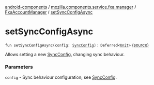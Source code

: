 [android-components](../../index.md) / [mozilla.components.service.fxa.manager](../index.md) / [FxaAccountManager](index.md) / [setSyncConfigAsync](./set-sync-config-async.md)

# setSyncConfigAsync

`fun setSyncConfigAsync(config: `[`SyncConfig`](../../mozilla.components.service.fxa/-sync-config/index.md)`): Deferred<`[`Unit`](https://kotlinlang.org/api/latest/jvm/stdlib/kotlin/-unit/index.html)`>` [(source)](https://github.com/mozilla-mobile/android-components/blob/master/components/service/firefox-accounts/src/main/java/mozilla/components/service/fxa/manager/FxaAccountManager.kt#L307)

Allows setting a new [SyncConfig](../../mozilla.components.service.fxa/-sync-config/index.md), changing sync behaviour.

### Parameters

`config` - Sync behaviour configuration, see [SyncConfig](../../mozilla.components.service.fxa/-sync-config/index.md).
